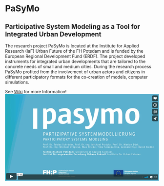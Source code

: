 # PaSyMo
## Participative System Modeling as a Tool for Integrated Urban Development

The research project PaSyMo is located at the Institute for Applied Research (IaF) Urban Future of the FH Potsdam and is funded by the European Regional Development Fund (ERDF). The project developed instruments for integrated urban developments that are tailored to the concrete needs of small and medium cities. During the research process PaSyMo profited from the involvement of urban actors and citizens in different participatory formats for the co-creation of models, computer simulations.

See [Wiki](https://github.com/tmrmn/pasymo/wiki) for more Information!
[![Pasymo Video](pasymoVid.png)](https://vimeo.com/285110972 "Pasymo Video - Click to Watch!")
